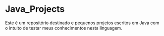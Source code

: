 # Java_Projects
Este é um repositório destinado e pequenos projetos escritos em Java com o intuito de testar meus conhecimentos nesta linguagem.
